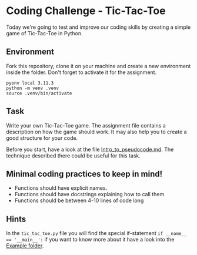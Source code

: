 # Coding Challenge - Tic-Tac-Toe

Today we're going to test and improve our coding skills by creating a simple game of Tic-Tac-Toe in Python. 

## Environment

Fork this repository, clone it on your machine and create a new environment inside the folder. Don't forget to activate it for the assignment. 
```
pyenv local 3.11.3
python -m venv .venv
source .venv/bin/activate
```

## Task

Write your own Tic-Tac-Toe game. The assignment file contains a description on how the game should work. It may also help you to create a good structure for your code. 

Before you start, have a look at the file [Intro_to_pseudocode.md](Intro_to_pseudocode.md). The technique described there could be useful for this task. 

## Minimal coding practices to keep in mind!

- Functions should have explicit names.
- Functions should have docstrings explaining how to call them
- Functions should be between 4-10 lines of code long

## Hints

In the ```tic_tac_toe.py``` file you will find the special if-statement ```if __name__ == '__main__':``` if you want to know more about it have a look into the [Example folder](Examples).

